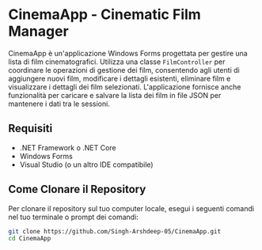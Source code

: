 # CinemaApp - Cinematic Film Manager

CinemaApp è un'applicazione Windows Forms progettata per gestire una lista di film cinematografici. Utilizza una classe `FilmController` per coordinare le operazioni di gestione dei film, consentendo agli utenti di aggiungere nuovi film, modificare i dettagli esistenti, eliminare film e visualizzare i dettagli dei film selezionati. L'applicazione fornisce anche funzionalità per caricare e salvare la lista dei film in file JSON per mantenere i dati tra le sessioni.

## Requisiti

- .NET Framework o .NET Core
- Windows Forms
- Visual Studio (o un altro IDE compatibile)

## Come Clonare il Repository

Per clonare il repository sul tuo computer locale, esegui i seguenti comandi nel tuo terminale o prompt dei comandi:

```bash
git clone https://github.com/Singh-Arshdeep-05/CinemaApp.git
cd CinemaApp
